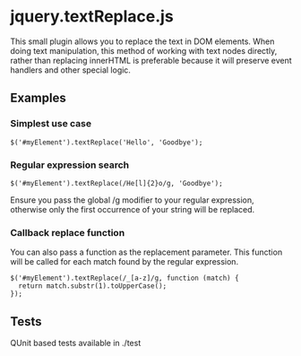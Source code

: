 # jquery.textReplace.js

This small plugin allows you to replace the text in DOM elements. When doing 
text manipulation, this method of working with text nodes directly, rather than 
replacing innerHTML is preferable because it will preserve event handlers and 
other special logic.

## Examples

### Simplest use case

    $('#myElement').textReplace('Hello', 'Goodbye');

### Regular expression search

    $('#myElement').textReplace(/He[l]{2}o/g, 'Goodbye');
    
Ensure you pass the global /g modifier to your regular expression, otherwise 
only the first occurrence of your string will be replaced.

### Callback replace function

You can also pass a function as the replacement parameter. This function will be 
called for each match found by the regular expression.

    $('#myElement').textReplace(/_[a-z]/g, function (match) {
      return match.substr(1).toUpperCase();
    });


## Tests

QUnit based tests available in ./test